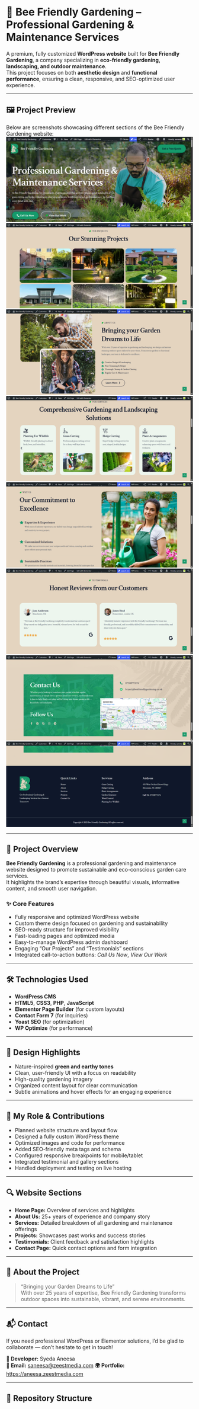 # 🌿 Bee Friendly Gardening – Professional Gardening & Maintenance Services  

A premium, fully customized **WordPress website** built for **Bee Friendly Gardening**, a company specializing in **eco-friendly gardening, landscaping, and outdoor maintenance**.  
This project focuses on both **aesthetic design** and **functional performance**, ensuring a clean, responsive, and SEO-optimized user experience.  

---

## 🖼️ Project Preview  

Below are screenshots showcasing different sections of the Bee Friendly Gardening website:
![About Section](https://github.com/Syedaaneesa/Bee-Friendly-Gardening/blob/main/Home-Bee-Friendly-Gardening-10-27-2025_05_02_PM.png)
![Gallery Section](https://github.com/Syedaaneesa/Bee-Friendly-Gardening/blob/main/Home-Bee-Friendly-Gardening-10-27-2025_05_03_PM%20(2).png)
![Home Page](https://github.com/Syedaaneesa/Bee-Friendly-Gardening/blob/main/Home-Bee-Friendly-Gardening-10-27-2025_05_02_PM%20(1).png)
![Contact Section](https://github.com/Syedaaneesa/Bee-Friendly-Gardening/blob/main/Home-Bee-Friendly-Gardening-10-27-2025_05_03_PM.png)
![Rooms Section](https://github.com/Syedaaneesa/Bee-Friendly-Gardening/blob/main/Home-Bee-Friendly-Gardening-10-27-2025_05_03_PM%20(1).png)
![Contact Section](https://github.com/Syedaaneesa/Bee-Friendly-Gardening/blob/main/Home-Bee-Friendly-Gardening-10-27-2025_05_04_PM.png)
![Contact Section](https://github.com/Syedaaneesa/Bee-Friendly-Gardening/blob/main/Home-Bee-Friendly-Gardening-10-27-2025_05_04_PM%20(1).png)
![Contact Section](https://github.com/Syedaaneesa/Bee-Friendly-Gardening/blob/main/Home-Bee-Friendly-Gardening-10-27-2025_05_04_PM%20(2).png)




---

## 🌱 Project Overview  

**Bee Friendly Gardening** is a professional gardening and maintenance website designed to promote sustainable and eco-conscious garden care services.  
It highlights the brand’s expertise through beautiful visuals, informative content, and smooth user navigation.

### ✨ Core Features  
- Fully responsive and optimized WordPress website  
- Custom theme design focused on gardening and sustainability  
- SEO-ready structure for improved visibility  
- Fast-loading pages and optimized media  
- Easy-to-manage WordPress admin dashboard  
- Engaging “Our Projects” and “Testimonials” sections  
- Integrated call-to-action buttons: *Call Us Now*, *View Our Work*  

---

## 🛠️ Technologies Used  

- **WordPress CMS**  
- **HTML5**, **CSS3**, **PHP**, **JavaScript**  
- **Elementor Page Builder** (for custom layouts)  
- **Contact Form 7** (for inquiries)  
- **Yoast SEO** (for optimization)  
- **WP Optimize** (for performance)  

---

## 🎨 Design Highlights  

- Nature-inspired **green and earthy tones**  
- Clean, user-friendly UI with a focus on readability  
- High-quality gardening imagery  
- Organized content layout for clear communication  
- Subtle animations and hover effects for an engaging experience  

---

## 💪 My Role & Contributions  

- Planned website structure and layout flow  
- Designed a fully custom WordPress theme  
- Optimized images and code for performance  
- Added SEO-friendly meta tags and schema  
- Configured responsive breakpoints for mobile/tablet  
- Integrated testimonial and gallery sections  
- Handled deployment and testing on live hosting  

---

## 🔍 Website Sections  

- **Home Page:** Overview of services and highlights  
- **About Us:** 25+ years of experience and company story  
- **Services:** Detailed breakdown of all gardening and maintenance offerings  
- **Projects:** Showcases past works and success stories  
- **Testimonials:** Client feedback and satisfaction highlights  
- **Contact Page:** Quick contact options and form integration  

---

## 🌿 About the Project  

> “Bringing your Garden Dreams to Life”  
> With over 25 years of expertise, Bee Friendly Gardening transforms outdoor spaces into sustainable, vibrant, and serene environments.

---

## 📬 Contact
If you need professional WordPress or Elementor solutions, I’d be glad to collaborate — don’t hesitate to get in touch!

**👤 Developer:** Syeda Aneesa  
**📧 Email:** saneesa@zeestmedia.com
**🌍 Portfolio:** https://aneesa.zeestmedia.com

---
## 📁 Repository Structure

